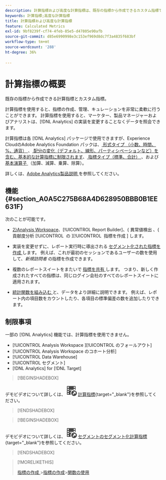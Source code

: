 ```yaml
---
description: 計算指標および高度な計算指標は、既存の指標から作成できるカスタム指標です。
keywords: 計算指標;高度な計算指標
title: 計算指標および高度な計算指標
feature: Calculated Metrics
exl-id: 9bf8239f-cf74-4feb-85e5-d47805e90afb
source-git-commit: d85e6990998e3c153ef969d8dc7f3a4835f683bf
workflow-type: tm+mt
source-wordcount: '288'
ht-degree: 36%

---
```


# 計算指標の概要

既存の指標から作成できる計算指標とカスタム指標。

計算指標を使用すると、指標の作成、管理、キュレーションを非常に柔軟に行うことができます。 計算指標を使用すると、マーケター、製品マネージャーおよびアナリストは、[!DNL Analytics] の実装を変更することなくデータを照会できます。

計算指標は各 [!DNL Analytics] パッケージで使用できますが、Experience CloudのAdobe Analytics Foundation パックは、[ 形式タイプ （小数、時間、%、通貨） ](/help/components/c-calcmetrics/c-workflow/cm-workflow/c-build-metrics/cm-build-metrics.md)、[ 配分の変化（デフォルト、線形、パーティシペーションなど）を含む、基本的な計算指標に制限されます](/help/components/c-calcmetrics/c-workflow/cm-workflow/c-build-metrics/m-metric-type-alloc.md)、[ 指標タイプ（標準、合計） ](/help/components/c-calcmetrics/c-workflow/cm-workflow/c-build-metrics/m-metric-type-alloc.md)、および [ 基本演算子 ](c-workflow/cm-workflow/c-build-metrics/cm-build-metrics.md#operators) （加算、減算、乗算、除算）。


詳しくは、[Adobe Analytics製品説明 ](https://helpx.adobe.com/jp/legal/product-descriptions/adobe-analytics.html) を参照してください。

<!--
Here is a comparison of calculated metrics and advanced calculated metrics capabilities: 

| [Format types (decimal, time, percent, currency)](/help/components/c-calcmetrics/c-workflow/cm-workflow/c-build-metrics/cm-build-metrics.md)  | ![CheckmarkCircle](/help/assets/icons/CheckmarkCircle.svg)  | ![CheckmarkCircle](/help/assets/icons/CheckmarkCircle.svg)  |
| [Attribution changes (default, linear, participation, etc.)](/help/components/c-calcmetrics/c-workflow/cm-workflow/c-build-metrics/m-metric-type-alloc.md)  | ![CheckmarkCircle](/help/assets/icons/CheckmarkCircle.svg)  | ![CheckmarkCircle](/help/assets/icons/CheckmarkCircle.svg)  |
| [Metric types (standard, total)](/help/components/c-calcmetrics/c-workflow/cm-workflow/c-build-metrics/m-metric-type-alloc.md)  | ![CheckmarkCircle](/help/assets/icons/CheckmarkCircle.svg)  | ![CheckmarkCircle](/help/assets/icons/CheckmarkCircle.svg)  |
|  Basic operators (add, subtract, multiply, divide)  | ![CheckmarkCircle](/help/assets/icons/CheckmarkCircle.svg)  | ![CheckmarkCircle](/help/assets/icons/CheckmarkCircle.svg)  |
| [Apply segments](/help/components/c-calcmetrics/c-workflow/cm-workflow/c-build-metrics/metrics-with-segments.md)  | ![StopCircle](/help/assets/icons/StopCircle.svg)  | Yes  |
| [Basic functions (count, abs value, mean, etc)](/help/components/c-calcmetrics/cm-reference/cm-functions.md)  | No  | Yes  |
| [Advanced functions (regression, if/then, t-score, etc)](/help/components/c-calcmetrics/cm-reference/cm-adv-functions.md)  | No  | Yes  |

-->

## 機能 {#section_A0A5C275B68A4D628950BBB0B1EE631F}

次のことが可能です。

* [2&rbrace;Analysis Workspace](/help/components/c-calcmetrics/c-workflow/cm-workflow/cm-workflow.md)、[!UICONTROL Report Builder]、&lbrace; 異常値検出 、&lbrace; 貢献度分析 [!UICONTROL &#x200B; の &#x200B;][!UICONTROL &#x200B; 指標を作成 &#x200B;] します。
* 実装を変更せずに、レポート実行時に導出される [ セグメント化された指標を作成 ](/help/components/c-calcmetrics/c-workflow/cm-workflow/c-build-metrics/metrics-with-segments.md) します。 例えば、これが最初のセッションであるユーザーの数を使用して、*新規訪問者* の指標を作成できます。

* 複数のレポートスイートをまたいで [ 指標を共有 ](/help/components/c-calcmetrics/c-workflow/cm-workflow/cm-sharing.md) します。 つまり、新しく作成されたすべての指標は、同じログイン会社のすべてのレポートスイートに適用されます。

* [ 統計関数を組み込む ](/help/components/c-calcmetrics/cm-reference/cm-adv-functions.md) と、データをより詳細に説明できます。 例えば、レポート内の項目数をカウントしたり、各項目の標準偏差の数を追加したりできます。

## 制限事項

一部の [!DNL Analytics] 機能では、計算指標を使用できません。

* [!UICONTROL Analysis Workspace &#x200B;][!UICONTROL のフォールアウト]
* [!UICONTROL Analysis Workspace のコホート分析]
* [!UICONTROL Data Warehouse]
* [!UICONTROL セグメント]
* [!DNL Analytics] for [!DNL Target]


>[!BEGINSHADEBOX]

デモビデオについて詳しくは、![VideoCheckedOut](/help/assets/icons/VideoCheckedOut.svg) [計算指標](https://video.tv.adobe.com/v/25407?quality=12&learn=on){target="_blank"}を参照してください。

>[!ENDSHADEBOX]

>[!BEGINSHADEBOX]

デモビデオについて詳しくは、![VideoCheckedOut](/help/assets/icons/VideoCheckedOut.svg) [セグメントのセグメント化計算指標](https://video.tv.adobe.com/v/25409?quality=12&learn=on){target="_blank"}を参照してください。

>[!ENDSHADEBOX]

<!--

Here is a short overview of the [!UICONTROL Calculated metrics] tools: 

|Tool|Capabilities|
|--- |--- |
| [Calculated metric builder](c-workflow/cm-workflow/c-build-metrics/cm-build-metrics.md)| The capabilities are: <ul><li>Create calculated and advanced calculated metrics using advancmd allocation models.</li><li>Add segments inline to metric formulas</li><li>Compare segments in the same report. For example, compare local visitors vs. international visitors.</li><li>Use statistical functions</li><li>Provide detailed metric descriptions (show what it does, where to use it, where NOT to use it)</li><li>Copy definitions into new metrics</li><li>Provide an inline metric preview</li><li>Set metric polarity, which indicates whether it's good or bad if a given custom event (metric) goes up</li><li>Tag metrics</li></ul>|
|Calculated Metric Manager|<ul><li>Share metrics with others</li<li>Approve and curate metrics</li><li>Organize (tag) your metrics so people can find them</li><li>Delete metrics</li><li>Rename metrics</li></ul>|
|Metric Selector rail|Lets you search for and add/apply metrics to the report. You can also change the  sort order (options are: alphabetical, recommended, frequently used, recently used.) In addition, you can filter on Report Suites to show only metrics created in a specific report suite.  To access this Metric Selector, click the Metrics icon  to the left of a report. |
|API for Calculated Metrics|Part of the Adobe Analytics 2.0 API set.|

-->

>[!MORELIKETHIS]
>
>[ 指標の作成 ](/help/components/c-calcmetrics/c-workflow/cm-workflow/cm-workflow.md)
>&#x200B;>[指標の作成 ](/help/components/c-calcmetrics/c-workflow/cm-workflow/c-build-metrics/cm-build-metrics.md)
>&#x200B;>[関数の使用 ](/help/components/c-calcmetrics/c-workflow/cm-workflow/c-build-metrics/cm-using-functions.md)
>
